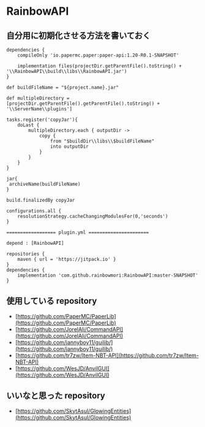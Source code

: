 # RainbowAPI

## 自分用に初期化させる方法を書いておく

```
dependencies {
    compileOnly 'io.papermc.paper:paper-api:1.20-R0.1-SNAPSHOT'

    implementation files(projectDir.getParentFile().toString() + '\\RainbowAPI\\build\\libs\\RainbowAPI.jar')
}

def buildFileName = "${project.name}.jar"

def multipleDirectory = [projectDir.getParentFile().getParentFile().toString() + '\\ServerName\\plugins']

tasks.register('copyJar'){
    doLast {
        multipleDirectory.each { outputDir ->
            copy {
                from "$buildDir\\libs\\$buildFileName"
                into outputDir
            }
        }
    }
}

jar{
 archiveName(buildFileName)
}

build.finalizedBy copyJar

configurations.all {
    resolutionStrategy.cacheChangingModulesFor(0,'seconds')
}

================== plugin.yml ======================

depend : [RainbowAPI]

```

```
repositories {
    maven { url = 'https://jitpack.io' }
}
dependencies {
	implementation 'com.github.rainbowmori:RainbowAPI:master-SNAPSHOT'
}
```

## 使用している repository

- [https://github.com/PaperMC/PaperLib](https://github.com/PaperMC/PaperLib)
- [https://github.com/JorelAli/CommandAPI](https://github.com/JorelAli/CommandAPI)
- [https://github.com/jannyboy11/guilib/](https://github.com/jannyboy11/guilib/)
- [https://github.com/tr7zw/Item-NBT-API](https://github.com/tr7zw/Item-NBT-API)
- [https://github.com/WesJD/AnvilGUI](https://github.com/WesJD/AnvilGUI)

## いいなと思った repository

- [https://github.com/SkytAsul/GlowingEntities](https://github.com/SkytAsul/GlowingEntities)
